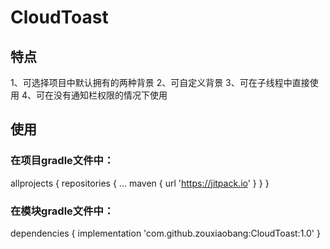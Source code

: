 # CloudToast

## 特点
1、可选择项目中默认拥有的两种背景
2、可自定义背景
3、可在子线程中直接使用
4、可在没有通知栏权限的情况下使用

## 使用
### 在项目gradle文件中：
  allprojects {
		repositories {
			...
			maven { url 'https://jitpack.io' }
		}
	}
  
### 在模块gradle文件中：
  dependencies {
	        implementation 'com.github.zouxiaobang:CloudToast:1.0'
	}
